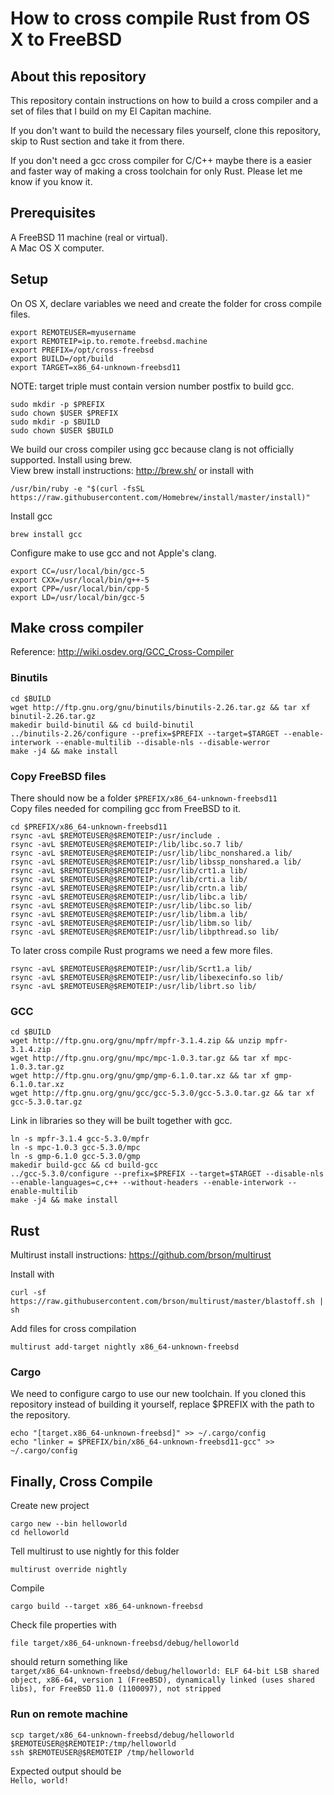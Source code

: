 # How to cross compile Rust from OS X to FreeBSD

## About this repository

This repository contain instructions on how to build a cross compiler and a set of files that I build on my El Capitan machine.

If you don't want to build the necessary files yourself, clone this repository, skip to Rust section and take it from there.

If you don't need a gcc cross compiler for C/C++ maybe there is a easier and faster way of making a cross toolchain for only Rust. Please let me know if you know it.

## Prerequisites

A FreeBSD 11 machine (real or virtual).  
A Mac OS X computer.  

## Setup
On OS X, declare variables we need and create the folder for cross compile files.  

`export REMOTEUSER=myusername`  
`export REMOTEIP=ip.to.remote.freebsd.machine`  
`export PREFIX=/opt/cross-freebsd`  
`export BUILD=/opt/build`  
`export TARGET=x86_64-unknown-freebsd11`

NOTE: target triple must contain version number postfix to build gcc.


`sudo mkdir -p $PREFIX`  
`sudo chown $USER $PREFIX`  
`sudo mkdir -p $BUILD`  
`sudo chown $USER $BUILD`  

We build our cross compiler using gcc because clang is not officially supported. Install using brew.  
View brew install instructions: http://brew.sh/  or install with  

`/usr/bin/ruby -e "$(curl -fsSL https://raw.githubusercontent.com/Homebrew/install/master/install)"`

Install gcc

`brew install gcc`

Configure make to use gcc and not Apple's clang.  

`export CC=/usr/local/bin/gcc-5`  
`export CXX=/usr/local/bin/g++-5`  
`export CPP=/usr/local/bin/cpp-5`  
`export LD=/usr/local/bin/gcc-5`  


## Make cross compiler
Reference: http://wiki.osdev.org/GCC_Cross-Compiler   
### Binutils

`cd $BUILD`  
`wget http://ftp.gnu.org/gnu/binutils/binutils-2.26.tar.gz && tar xf binutil-2.26.tar.gz`  
`makedir build-binutil && cd build-binutil`  
`../binutils-2.26/configure --prefix=$PREFIX --target=$TARGET --enable-interwork --enable-multilib --disable-nls --disable-werror`  
`make -j4 && make install`

### Copy FreeBSD files
There should now be a folder `$PREFIX/x86_64-unknown-freebsd11`  
Copy files needed for compiling gcc from FreeBSD to it.  

`cd $PREFIX/x86_64-unknown-freebsd11`  
`rsync -avL $REMOTEUSER@$REMOTEIP:/usr/include .`  
`rsync -avL $REMOTEUSER@$REMOTEIP:/lib/libc.so.7 lib/`  
`rsync -avL $REMOTEUSER@$REMOTEIP:/usr/lib/libc_nonshared.a lib/`  
`rsync -avL $REMOTEUSER@$REMOTEIP:/usr/lib/libssp_nonshared.a lib/`  
`rsync -avL $REMOTEUSER@$REMOTEIP:/usr/lib/crt1.a lib/`  
`rsync -avL $REMOTEUSER@$REMOTEIP:/usr/lib/crti.a lib/`  
`rsync -avL $REMOTEUSER@$REMOTEIP:/usr/lib/crtn.a lib/`  
`rsync -avL $REMOTEUSER@$REMOTEIP:/usr/lib/libc.a lib/`  
`rsync -avL $REMOTEUSER@$REMOTEIP:/usr/lib/libc.so lib/`  
`rsync -avL $REMOTEUSER@$REMOTEIP:/usr/lib/libm.a lib/`  
`rsync -avL $REMOTEUSER@$REMOTEIP:/usr/lib/libm.so lib/`  
`rsync -avL $REMOTEUSER@$REMOTEIP:/usr/lib/libpthread.so lib/`  

To later cross compile Rust programs we need a few more files.

`rsync -avL $REMOTEUSER@$REMOTEIP:/usr/lib/Scrt1.a lib/`  
`rsync -avL $REMOTEUSER@$REMOTEIP:/usr/lib/libexecinfo.so lib/`  
`rsync -avL $REMOTEUSER@$REMOTEIP:/usr/lib/librt.so lib/`  


### GCC
`cd $BUILD`  
`wget http://ftp.gnu.org/gnu/mpfr/mpfr-3.1.4.zip && unzip mpfr-3.1.4.zip`  
`wget http://ftp.gnu.org/gnu/mpc/mpc-1.0.3.tar.gz && tar xf mpc-1.0.3.tar.gz`  
`wget http://ftp.gnu.org/gnu/gmp/gmp-6.1.0.tar.xz && tar xf gmp-6.1.0.tar.xz`  
`wget http://ftp.gnu.org/gnu/gcc/gcc-5.3.0/gcc-5.3.0.tar.gz && tar xf gcc-5.3.0.tar.gz`

Link in libraries so they will be built together with gcc.

`ln -s mpfr-3.1.4 gcc-5.3.0/mpfr`  
`ln -s mpc-1.0.3 gcc-5.3.0/mpc`  
`ln -s gmp-6.1.0 gcc-5.3.0/gmp`  
`makedir build-gcc && cd build-gcc`  
`../gcc-5.3.0/configure --prefix=$PREFIX --target=$TARGET --disable-nls --enable-languages=c,c++ --without-headers --enable-interwork --enable-multilib`  
`make -j4 && make install`



## Rust
Multirust install instructions: https://github.com/brson/multirust

Install with  

`curl -sf https://raw.githubusercontent.com/brson/multirust/master/blastoff.sh | sh`

Add files for cross compilation  

`multirust add-target nightly x86_64-unknown-freebsd`


### Cargo
We need to configure cargo to use our new toolchain. If you cloned this repository instead of building it yourself, replace $PREFIX with the path to the repository.

`echo "[target.x86_64-unknown-freebsd]" >> ~/.cargo/config`  
`echo "linker = $PREFIX/bin/x86_64-unknown-freebsd11-gcc" >> ~/.cargo/config`

## Finally, Cross Compile
Create new project

`cargo new --bin helloworld`  
`cd helloworld`  

Tell multirust to use nightly for this folder  

`multirust override nightly`  

Compile

`cargo build --target x86_64-unknown-freebsd`  

Check file properties with

`file target/x86_64-unknown-freebsd/debug/helloworld`

should return something like  
`target/x86_64-unknown-freebsd/debug/helloworld: ELF 64-bit LSB shared object, x86-64, version 1 (FreeBSD), dynamically linked (uses shared libs), for FreeBSD 11.0 (1100097), not stripped`

### Run on remote machine
`scp target/x86_64-unknown-freebsd/debug/helloworld $REMOTEUSER@$REMOTEIP:/tmp/helloworld`  
`ssh $REMOTEUSER@$REMOTEIP /tmp/helloworld`

Expected output should be  
`Hello, world!`
